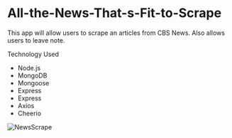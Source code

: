 # All-the-News-That-s-Fit-to-Scrape

This app will allow users to scrape an articles from CBS News. Also allows users to leave note. 

Technology Used

* Node.js
* MongoDB 
* Mongoose 
* Express
* Express 
* Axios 
* Cheerio 


![NewsScrape](https://user-images.githubusercontent.com/45401358/60909797-28129a00-a24d-11e9-9b53-17f911cab8a9.PNG)
